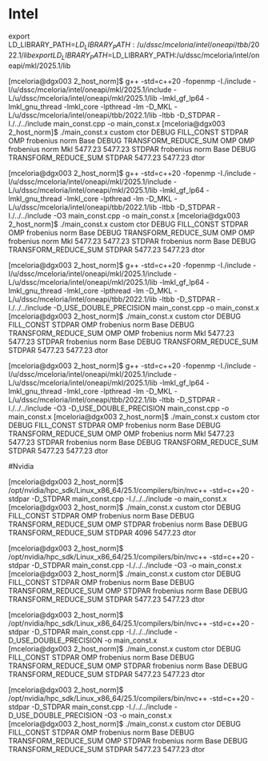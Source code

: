# Intel

export LD_LIBRARY_PATH=$LD_LIBRARY_PATH:/u/dssc/mceloria/intel/oneapi/tbb/2022.1/lib
export LD_LIBRARY_PATH=$LD_LIBRARY_PATH:/u/dssc/mceloria/intel/oneapi/mkl/2025.1/lib

[mceloria@dgx003 2_host_norm]$ g++ -std=c++20 -fopenmp -I./include -I/u/dssc/mceloria/intel/oneapi/mkl/2025.1/include -L/u/dssc/mceloria/intel/oneapi/mkl/2025.1/lib -lmkl_gf_lp64 -lmkl_gnu_thread -lmkl_core -lpthread -lm -D_MKL -L/u/dssc/mceloria/intel/oneapi/tbb/2022.1/lib -ltbb -D_STDPAR -I./../../include main_const.cpp -o main_const.x
[mceloria@dgx003 2_host_norm]$ ./main_const.x 
custom ctor
DEBUG FILL_CONST STDPAR
OMP frobenius norm Base
DEBUG TRANSFORM_REDUCE_SUM OMP
OMP frobenius norm Mkl
5477.23 5477.23
STDPAR frobenius norm Base
DEBUG TRANSFORM_REDUCE_SUM STDPAR
5477.23 5477.23
dtor

[mceloria@dgx003 2_host_norm]$ g++ -std=c++20 -fopenmp -I./include -I/u/dssc/mceloria/intel/oneapi/mkl/2025.1/include -L/u/dssc/mceloria/intel/oneapi/mkl/2025.1/lib -lmkl_gf_lp64 -lmkl_gnu_thread -lmkl_core -lpthread -lm -D_MKL -L/u/dssc/mceloria/intel/oneapi/tbb/2022.1/lib -ltbb -D_STDPAR -I./../../include -O3 main_const.cpp -o main_const.x
[mceloria@dgx003 2_host_norm]$ ./main_const.x 
custom ctor
DEBUG FILL_CONST STDPAR
OMP frobenius norm Base
DEBUG TRANSFORM_REDUCE_SUM OMP
OMP frobenius norm Mkl
5477.23 5477.23
STDPAR frobenius norm Base
DEBUG TRANSFORM_REDUCE_SUM STDPAR
5477.23 5477.23
dtor

[mceloria@dgx003 2_host_norm]$ g++ -std=c++20 -fopenmp -I./include -I/u/dssc/mceloria/intel/oneapi/mkl/2025.1/include -L/u/dssc/mceloria/intel/oneapi/mkl/2025.1/lib -lmkl_gf_lp64 -lmkl_gnu_thread -lmkl_core -lpthread -lm -D_MKL -L/u/dssc/mceloria/intel/oneapi/tbb/2022.1/lib -ltbb -D_STDPAR -I./../../include -D_USE_DOUBLE_PRECISION main_const.cpp -o main_const.x
[mceloria@dgx003 2_host_norm]$ ./main_const.x 
custom ctor
DEBUG FILL_CONST STDPAR
OMP frobenius norm Base
DEBUG TRANSFORM_REDUCE_SUM OMP
OMP frobenius norm Mkl
5477.23 5477.23
STDPAR frobenius norm Base
DEBUG TRANSFORM_REDUCE_SUM STDPAR
5477.23 5477.23
dtor

[mceloria@dgx003 2_host_norm]$ g++ -std=c++20 -fopenmp -I./include -I/u/dssc/mceloria/intel/oneapi/mkl/2025.1/include -L/u/dssc/mceloria/intel/oneapi/mkl/2025.1/lib -lmkl_gf_lp64 -lmkl_gnu_thread -lmkl_core -lpthread -lm -D_MKL -L/u/dssc/mceloria/intel/oneapi/tbb/2022.1/lib -ltbb -D_STDPAR -I./../../include -O3 -D_USE_DOUBLE_PRECISION main_const.cpp -o main_const.x
[mceloria@dgx003 2_host_norm]$ ./main_const.x 
custom ctor
DEBUG FILL_CONST STDPAR
OMP frobenius norm Base
DEBUG TRANSFORM_REDUCE_SUM OMP
OMP frobenius norm Mkl
5477.23 5477.23
STDPAR frobenius norm Base
DEBUG TRANSFORM_REDUCE_SUM STDPAR
5477.23 5477.23
dtor

#Nvidia


[mceloria@dgx003 2_host_norm]$ /opt/nvidia/hpc_sdk/Linux_x86_64/25.1/compilers/bin/nvc++ -std=c++20  -stdpar -D_STDPAR main_const.cpp -I./../../include -o main_const.x          
[mceloria@dgx003 2_host_norm]$ ./main_const.x 
custom ctor
DEBUG FILL_CONST STDPAR
OMP frobenius norm Base
DEBUG TRANSFORM_REDUCE_SUM OMP
STDPAR frobenius norm Base
DEBUG TRANSFORM_REDUCE_SUM STDPAR
4096 5477.23
dtor

[mceloria@dgx003 2_host_norm]$ /opt/nvidia/hpc_sdk/Linux_x86_64/25.1/compilers/bin/nvc++ -std=c++20  -stdpar -D_STDPAR main_const.cpp -I./../../include -O3 -o main_const.x          
[mceloria@dgx003 2_host_norm]$ ./main_const.x 
custom ctor
DEBUG FILL_CONST STDPAR
OMP frobenius norm Base
DEBUG TRANSFORM_REDUCE_SUM OMP
STDPAR frobenius norm Base
DEBUG TRANSFORM_REDUCE_SUM STDPAR
5477.23 5477.23
dtor


[mceloria@dgx003 2_host_norm]$ /opt/nvidia/hpc_sdk/Linux_x86_64/25.1/compilers/bin/nvc++ -std=c++20  -stdpar -D_STDPAR main_const.cpp -I./../../include -D_USE_DOUBLE_PRECISION -o main_const.x          
[mceloria@dgx003 2_host_norm]$ ./main_const.x 
custom ctor
DEBUG FILL_CONST STDPAR
OMP frobenius norm Base
DEBUG TRANSFORM_REDUCE_SUM OMP
STDPAR frobenius norm Base
DEBUG TRANSFORM_REDUCE_SUM STDPAR
5477.23 5477.23
dtor

[mceloria@dgx003 2_host_norm]$ /opt/nvidia/hpc_sdk/Linux_x86_64/25.1/compilers/bin/nvc++ -std=c++20  -stdpar -D_STDPAR main_const.cpp -I./../../include -D_USE_DOUBLE_PRECISION -O3 -o main_const.x         
[mceloria@dgx003 2_host_norm]$ ./main_const.x 
custom ctor
DEBUG FILL_CONST STDPAR
OMP frobenius norm Base
DEBUG TRANSFORM_REDUCE_SUM OMP
STDPAR frobenius norm Base
DEBUG TRANSFORM_REDUCE_SUM STDPAR
5477.23 5477.23
dtor



 
